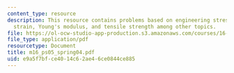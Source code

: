 ```yaml
---
content_type: resource
description: This resource contains problems based on engineering stress vs. engineering
  strain, Young's modulus, and tensile strength among other topics.
file: https://ol-ocw-studio-app-production.s3.amazonaws.com/courses/16-01-unified-engineering-i-ii-iii-iv-fall-2005-spring-2006/e9a5f7bfce4014c62ae46ce0844ce885_m16_ps05_spring04.pdf
file_type: application/pdf
resourcetype: Document
title: m16_ps05_spring04.pdf
uid: e9a5f7bf-ce40-14c6-2ae4-6ce0844ce885
---
```


